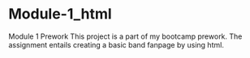 # Module-1_html
Module 1 Prework
This project is a part of my bootcamp prework. The assignment entails creating a basic band fanpage by using html.
